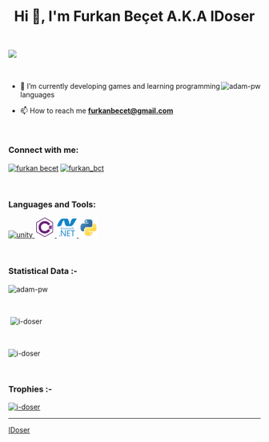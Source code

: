 <h1 align="center">Hi 👋, I'm Furkan Beçet A.K.A IDoser</h1>

<br>

![](https://komarev.com/ghpvc/?username=i-doser)

<br>

<p><img align="right" src="https://github.com/Adam-pw/Adam-pw/blob/main/animation_500_kxa883sd.gif" alt="adam-pw" /></p>


- 🌱 I’m currently developing games and learning programming languages

- 📫 How to reach me **furkanbecet@gmail.com**

<br>

<h3 align="left">Connect with me:</h3>
<p align="left">
  <a href="https://linkedin.com/in/furkan-beçet-96686520b" target="blank"><img align="center"
      src="https://raw.githubusercontent.com/rahuldkjain/github-profile-readme-generator/master/src/images/icons/Social/linked-in-alt.svg"
      alt="furkan becet" height="30" width="40" /></a>
  <a href="https://instagram.com/furkan_bct" target="blank"><img align="center"
      src="https://raw.githubusercontent.com/rahuldkjain/github-profile-readme-generator/master/src/images/icons/Social/instagram.svg"
      alt="furkan_bct" height="30" width="40" /></a>
</p>

<br>

<h3 align="left">Languages and Tools:</h3>
<p align="left"><a href="https://unity.com" target="_blank" rel="noreferrer"> <img
      src="https://camo.githubusercontent.com/28a48ee5bd78746991caab6031c28812d3e95479ea78243c01f881666f252e8b/68747470733a2f2f692e6962622e636f2f71436e665777392f4261636b67726f756e642d312e706e67" alt="unity"
      width="40" height="40" /> </a>  <a href="https://dotnet.microsoft.com/en-us/languages/csharp" target="_blank" rel="noreferrer"> <img
      src="https://raw.githubusercontent.com/devicons/devicon/master/icons/csharp/csharp-line.svg"
      alt="csharp" width="40" height="40" />  </a> <a href="https://dotnet.microsoft.com" target="_blank" rel="noreferrer"> <img
      src="https://raw.githubusercontent.com/devicons/devicon/master/icons/dot-net/dot-net-plain-wordmark.svg" alt="dotnet"
      width="40" height="40" />  </a> <a href="https://www.python.org" target="_blank" rel="noreferrer"> <img
      src="https://raw.githubusercontent.com/devicons/devicon/master/icons/python/python-original.svg" alt="python"
      width="40" height="40" />  </a> </p>

<br>

<h3>Statistical Data :-</h3>
<p><img align="center"
    src="https://github-readme-stats.vercel.app/api/top-langs?username=i-doser&show_icons=true&locale=en&layout=compact"
    alt="adam-pw" /></p>

<br>

<p>&nbsp;<img align="center" src="https://github-readme-stats.vercel.app/api?username=i-doser&show_icons=true&locale=en"
    alt="i-doser" /></p>

<br>

<p><img align="center" src="https://github-readme-streak-stats.herokuapp.com/?user=i-doser&" alt="i-doser" /></p>

<br>
<h3>Trophies :-</h3>
<p align="left"> <a href="https://github.com/ryo-ma/github-profile-trophy"><img
      src="https://github-profile-trophy.vercel.app/?username=i-doser" alt="i-doser" /></a> </p>


------------------------------------------------------------------------------------------------------------------------------------------
[IDoser](https://github.com/i-doser)
